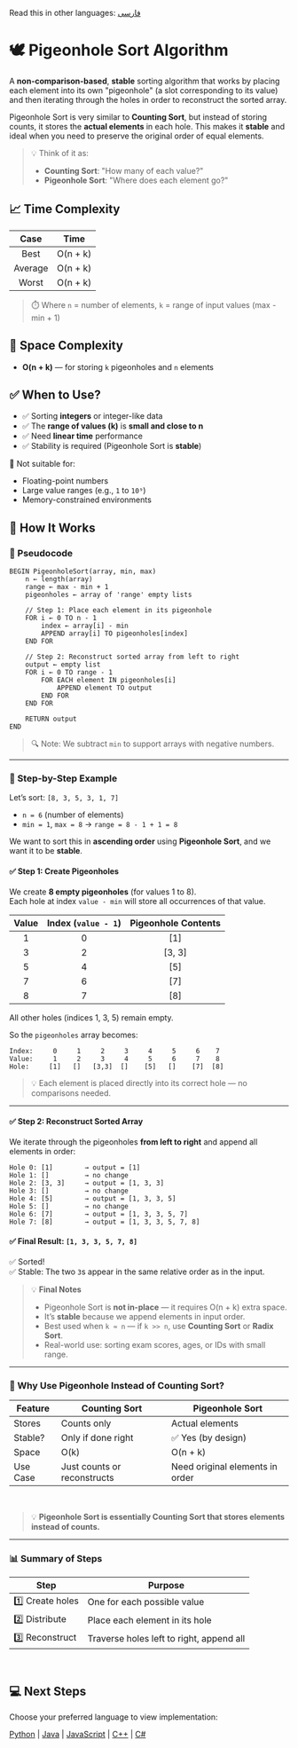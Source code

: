 Read this in other languages: [فارسی](/sorting/pigeonhole-sort/README.fa.md)

# 🕊️ Pigeonhole Sort Algorithm

A **non-comparison-based**, **stable** sorting algorithm that works by placing each element into its own "pigeonhole" (a slot corresponding to its value) and then iterating through the holes in order to reconstruct the sorted array.

Pigeonhole Sort is very similar to **Counting Sort**, but instead of storing counts, it stores the **actual elements** in each hole. This makes it **stable** and ideal when you need to preserve the original order of equal elements.

> 💡 Think of it as:  
> - **Counting Sort**: "How many of each value?"  
> - **Pigeonhole Sort**: "Where does each element go?"

## 📈 Time Complexity

| Case      | Time         |
|:---------:|:------------:|
| Best      | O(n + k)     |
| Average   | O(n + k)     |
| Worst     | O(n + k)     |

> ⏱️ Where `n` = number of elements, `k` = range of input values (max - min + 1)

## 💾 Space Complexity
- **O(n + k)** — for storing `k` pigeonholes and `n` elements

## ✅ When to Use?
- ✅ Sorting **integers** or integer-like data
- ✅ The **range of values (k)** is **small and close to n**
- ✅ Need **linear time** performance
- ✅ Stability is required (Pigeonhole Sort is **stable**)

🚫 Not suitable for:
- Floating-point numbers
- Large value ranges (e.g., `1` to `10⁹`)
- Memory-constrained environments

## 🔄 How It Works

### 🧩 Pseudocode

```
BEGIN PigeonholeSort(array, min, max)
    n ← length(array)
    range ← max - min + 1
    pigeonholes ← array of 'range' empty lists

    // Step 1: Place each element in its pigeonhole
    FOR i ← 0 TO n - 1
        index ← array[i] - min
        APPEND array[i] TO pigeonholes[index]
    END FOR

    // Step 2: Reconstruct sorted array from left to right
    output ← empty list
    FOR i ← 0 TO range - 1
        FOR EACH element IN pigeonholes[i]
            APPEND element TO output
        END FOR
    END FOR

    RETURN output
END
```

> 🔍 Note: We subtract `min` to support arrays with negative numbers.

---

### 🔄 Step-by-Step Example

Let’s sort: `‭[8, 3, 5, 3, 1, 7]‬`

- `n = 6` (number of elements)
- `min = 1`, `max = 8` → `range = 8 - 1 + 1 = 8`

We want to sort this in **ascending order** using **Pigeonhole Sort**, and we want it to be **stable**.

#### ✅ Step 1: Create Pigeonholes

We create **8 empty pigeonholes** (for values 1 to 8).  
Each hole at index `value - min` will store all occurrences of that value.

| Value | Index (`value - 1`) | Pigeonhole Contents |
|:-----:| :-----------------: |:-------------------:|
| 1     | 0                   | [1]                 |
| 3     | 2                   | [3, 3]              |
| 5     | 4                   | [5]                 |
| 7     | 6                   | [7]                 |
| 8     | 7                   | [8]                 |

All other holes (indices 1, 3, 5) remain empty.

So the `pigeonholes` array becomes:
```
Index:     0     1     2     3     4     5     6    7
Value:     1     2     3     4     5     6     7    8
Hole:     [1]   []   [3,3]  []    [5]   []    [7]  [8]
```

> 💡 Each element is placed directly into its correct hole — no comparisons needed.

---

#### ✅ Step 2: Reconstruct Sorted Array

We iterate through the pigeonholes **from left to right** and append all elements in order:

```
Hole 0: [1]        → output = [1]
Hole 1: []         → no change
Hole 2: [3, 3]     → output = [1, 3, 3]
Hole 3: []         → no change
Hole 4: [5]        → output = [1, 3, 3, 5]
Hole 5: []         → no change
Hole 6: [7]        → output = [1, 3, 3, 5, 7]
Hole 7: [8]        → output = [1, 3, 3, 5, 7, 8]
```

#### ✅ Final Result: `[1, 3, 3, 5, 7, 8]`

✅ Sorted!  
✅ Stable: The two `3`s appear in the same relative order as in the input.

> 💡 **Final Notes**
> - Pigeonhole Sort is **not in-place** — it requires O(n + k) extra space.
> - It’s **stable** because we append elements in input order.
> - Best used when `k ≈ n` — if `k >> n`, use **Counting Sort** or **Radix Sort**.
> - Real-world use: sorting exam scores, ages, or IDs with small range.

---

### 🧠 Why Use Pigeonhole Instead of Counting Sort?

| Feature | Counting Sort | Pigeonhole Sort |
|--------|---------------|-----------------|
| Stores | Counts only | Actual elements |
| Stable? | Only if done right | ✅ Yes (by design) |
| Space | O(k) | O(n + k) |
| Use Case | Just counts or reconstructs | Need original elements in order |

<br/>

> 💡 **Pigeonhole Sort is essentially Counting Sort that stores elements instead of counts.**

---

### 📊 Summary of Steps

| Step | Purpose |
|------|--------|
| 1️⃣ Create holes | One for each possible value |
| 2️⃣ Distribute | Place each element in its hole |
| 3️⃣ Reconstruct | Traverse holes left to right, append all |

<br />

## 💻 Next Steps

Choose your preferred language to view implementation:

[Python](/sorting/pigeonhole-sort/python/pigeonhole_sort.py) | [Java](/sorting/pigeonhole-sort/java/PigeonholeSort.java) | [JavaScript](/sorting/pigeonhole-sort/javascript/pigeonhole-sort.js) | [C++](/sorting/pigeonhole-sort/C++/pigeonhole_sort.cpp) | [C#](/sorting/pigeonhole-sort/csharp/PigeonholeSort.cs)